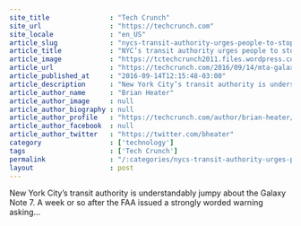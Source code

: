 ```yaml
---
site_title               : "Tech Crunch"
site_url                 : "https://techcrunch.com"
site_locale              : "en_US"
article_slug             : "nycs-transit-authority-urges-people-to-stop-using-the-galaxy-note-7-on-the-subway-and-buses"
article_title            : "NYC’s transit authority urges people to stop using the Galaxy Note 7 on the subway and buses"
article_image            : "https://tctechcrunch2011.files.wordpress.com/2016/08/p8112297.jpg?w=764&h=400&crop=1"
article_url              : "https://techcrunch.com/2016/09/14/mta-galaxy-note/"
article_published_at     : "2016-09-14T12:15:48-03:00"
article_description      : "New York City’s transit authority is understandably jumpy about the Galaxy Note 7. A week or so after the FAA issued a strongly worded warning asking..."
article_author_name      : "Brian Heater"
article_author_image     : null
article_author_biography : null
article_author_profile   : "https://techcrunch.com/author/brian-heater/"
article_author_facebook  : null
article_author_twitter   : "https://twitter.com/bheater"
category                 : ['technology']
tags                     : ['Tech Crunch']
permalink                : "/:categories/nycs-transit-authority-urges-people-to-stop-using-the-galaxy-note-7-on-the-subway-and-buses/"
layout                   : post
---
```


New York City’s transit authority is understandably jumpy about the Galaxy Note 7. A week or so after the FAA issued a strongly worded warning asking...
